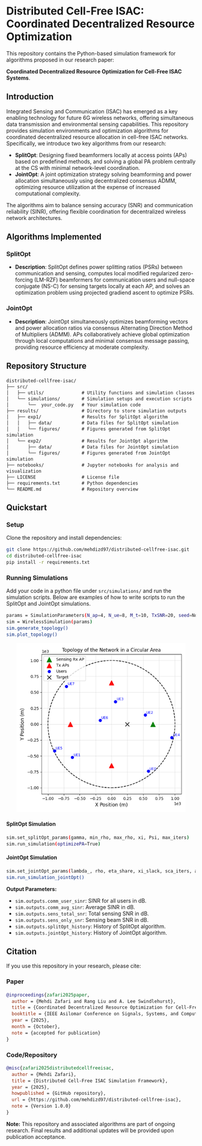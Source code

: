 # Distributed Cell-Free ISAC: Coordinated Decentralized Resource Optimization

This repository contains the Python-based simulation framework for algorithms proposed in our research paper:

**Coordinated Decentralized Resource Optimization for Cell-Free ISAC Systems**.

## Introduction

Integrated Sensing and Communication (ISAC) has emerged as a key enabling technology for future 6G wireless networks, offering simultaneous data transmission and environmental sensing capabilities.
This repository provides simulation environments and optimization algorithms for coordinated decentralized resource allocation in cell-free ISAC networks.
Specifically, we introduce two key algorithms from our research:

- **SplitOpt**: Designing fixed beamformers locally at access points (APs) based on predefined methods, and solving a global PA problem centrally at the CS with minimal network-level coordination.
- **JointOpt**: A joint optimization strategy solving beamforming and power allocation simultaneously using decentralized consensus ADMM, optimizing resource utilization at the expense of increased computational complexity.

The algorithms aim to balance sensing accuracy (SNR) and communication reliability (SINR), offering flexible coordination for decentralized wireless network architectures.

## Algorithms Implemented

### SplitOpt

- **Description**: SplitOpt defines power splitting ratios (PSRs) between communication and sensing, computes local modified regularized zero-forcing (LM-RZF) beamformers for communication users and null-space conjugate (NS-C) for sensing targets locally at each AP, and solves an optimization problem using projected gradiend ascent to optimize PSRs.
### JointOpt

- **Description**: JointOpt simultaneously optimizes beamforming vectors and power allocation ratios via consensus Alternating Direction Method of Multipliers (ADMM). APs collaboratively achieve global optimization through local computations and minimal consensus message passing, providing resource efficiency at moderate complexity.

## Repository Structure

```
distributed-cellfree-isac/
├── src/
│   ├── utils/              # Utility functions and simulation classes
│   └── simulations/        # Simulation setups and execution scripts
│       └──  your_code.py   # Your simulation code
├── results/                # Directory to store simulation outputs
│   ├── exp1/               # Results for SplitOpt algorithm
│   │   ├── data/           # Data files for SplitOpt simulation
│   │   └── figures/        # Figures generated from SplitOpt simulation
│   └── exp2/               # Results for JointOpt algorithm
│       ├── data/           # Data files for JointOpt simulation
│       └── figures/        # Figures generated from JointOpt simulation
├── notebooks/              # Jupyter notebooks for analysis and visualization
├── LICENSE                 # License file
├── requirements.txt        # Python dependencies
└── README.md               # Repository overview
```

## Quickstart

### Setup
Clone the repository and install dependencies:

```bash
git clone https://github.com/mehdizd97/distributed-cellfree-isac.git
cd distributed-cellfree-isac
pip install -r requirements.txt
```

### Running Simulations
Add your code in a python file under `src/simulations/` and run the simulation scripts.
Below are examples of how to write scripts to run the SplitOpt and JointOpt simulations.

```bash
params = SimulationParameters(N_ap=4, N_ue=8, M_t=10, TxSNR=20, seed=None)
sim = WirelessSimulation(params)
sim.generate_topology()
sim.plot_topology()
```

[//]: # (![System Model]&#40;results/exp1/figures/exp1_topology.png&#41;)
<p align="center">
  <img src="results/exp1/figures/exp1_topology.png" alt="Topology" width="450"/>
</p>

#### SplitOpt Simulation
```bash
sim.set_splitOpt_params(gamma, min_rho, max_rho, xi, Psi, max_iters)
sim.run_simulation(optimizePA=True)
```

#### JointOpt Simulation
```bash
sim.set_jointOpt_params(lambda_, rho, eta_share, xi_slack, sca_iters, admm_iters)
sim.run_simulation_jointOpt()
```

**Output Parameters:**

- `sim.outputs.comm_user_sinr`: SINR for all users in dB.
- `sim.outputs.comm_avg_sinr`: Average SINR in dB.
- `sim.outputs.sens_total_snr`: Total sensing SNR in dB.
- `sim.outputs.sens_only_snr`: Sensing beam SNR in dB.
- `sim.outputs.splitOpt_history`: History of SplitOpt algorithm.
- `sim.outputs.jointOpt_history`: History of JointOpt algorithm.

## Citation

If you use this repository in your research, please cite:

### Paper
```bibtex
@inproceedings{zafari2025paper,
  author = {Mehdi Zafari and Rang Liu and A. Lee Swindlehurst},
  title = {Coordinated Decentralized Resource Optimization for Cell-Free ISAC Systems},
  booktitle = {IEEE Asilomar Conference on Signals, Systems, and Computers},
  year = {2025},
  month = {October},
  note = {accepted for publication}
}
```

### Code/Repository
```bibtex
@misc{zafari2025distributedcellfreeisac,
  author = {Mehdi Zafari},
  title = {Distributed Cell-Free ISAC Simulation Framework},
  year = {2025},
  howpublished = {GitHub repository},
  url = {https://github.com/mehdizd97/distributed-cellfree-isac},
  note = {Version 1.0.0}
}
```

**Note:** This repository and associated algorithms are part of ongoing research. Final results and additional updates will be provided upon publication acceptance.

